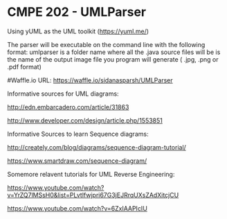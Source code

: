 # CMPE 202 - UMLParser
Using yUML as the UML toolkit (https://yuml.me/)

The parser will be executable on the command line with the following format:
umlparser <source folder> <output file name>
<source folder> is a folder name where all the .java source files will be
<output file name> is the name of the output image file you program will generate ( .jpg, .png or .pdf format)

#Waffle.io URL:
https://waffle.io/sidanasparsh/UMLParser


Informative sources for UML diagrams:

http://edn.embarcadero.com/article/31863

http://www.developer.com/design/article.php/1553851

Informative Sources to learn Sequence diagrams:

http://creately.com/blog/diagrams/sequence-diagram-tutorial/

https://www.smartdraw.com/sequence-diagram/

Somemore relavent tutorials for UML Reverse Engineering:

https://www.youtube.com/watch?v=YrZQ7lMSsH0&list=PLvtlfwjpri67G3jEJRrqUXsZAdXitcjCU

https://www.youtube.com/watch?v=6ZxIAAPIcIU

